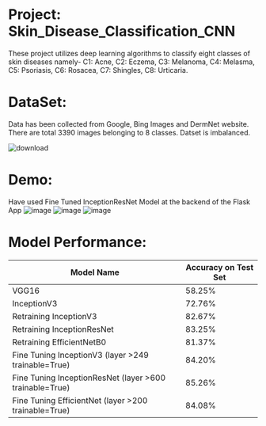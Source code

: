 # Project: Skin_Disease_Classification_CNN
These project utilizes deep learning algorithms to classify eight classes of skin diseases namely-
C1: Acne, C2: Eczema, C3: Melanoma, C4: Melasma, C5: Psoriasis, C6: Rosacea, C7: Shingles, C8: Urticaria. 

# DataSet:
Data has been collected from Google, Bing Images and DermNet website. There are total 3390 images belonging to 8 classes.
Datset is imbalanced.


![download](https://user-images.githubusercontent.com/105342764/205256480-b041bf76-d3e8-496a-a220-7738fd8e394e.png)

# Demo:

Have used Fine Tuned InceptionResNet Model at the backend of the Flask App
![image](https://user-images.githubusercontent.com/105342764/205694504-217e4e59-8796-4234-b493-88f46522d55e.png)
![image](https://user-images.githubusercontent.com/105342764/205695281-c6ee1157-947f-4f17-b372-c3cb5fc2a5b0.png)
![image](https://user-images.githubusercontent.com/105342764/205695404-e13b4f9a-a78b-44c4-8af0-90e8b1ae0d30.png)


# Model Performance:

| Model Name  | Accuracy on Test Set |
| ------------- | ------------- |
| VGG16 | 58.25%  |
| InceptionV3  | 72.76%  |
| Retraining InceptionV3  | 82.67%  |
| Retraining InceptionResNet | 83.25% |
| Retraining EfficientNetB0 | 81.37% |
| Fine Tuning InceptionV3 (layer >249 trainable=True)| 84.20% |
| Fine Tuning InceptionResNet (layer >600 trainable=True)| 85.26% |
| Fine Tuning EfficientNet (layer >200 trainable=True)| 84.08% |
